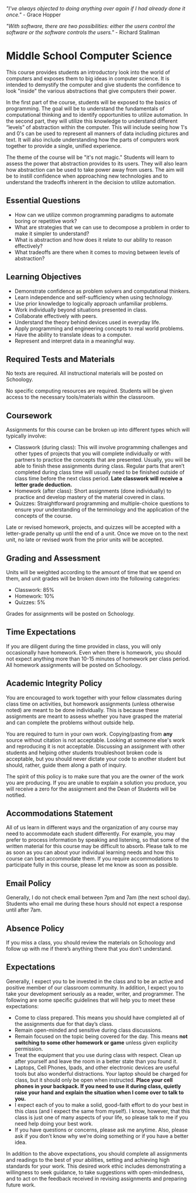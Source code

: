 *"I've always objected to doing anything over again if I had already done it
once."* - Grace Hopper

*"With software, there are two possibilities: either the users control the
software or the software controls the users."* - Richard Stallman

# Middle School Computer Science

This course provides students an introductory look into the world of computers
and exposes them to big ideas in computer science. It is intended to demystify
the computer and give students the confidence to look "inside" the various
abstractions that give computers their power.

In the first part of the course, students will be exposed to the basics of
programming. The goal will be to understand the fundamentals of computational
thinking and to identify opportunities to utilize automation. In the second
part, they will utilize this knowledge to understand different “levels” of
abstraction within the computer. This will include seeing how 1's and 0's can be
used to represent all manners of data including pictures and text. It will also
include understanding how the parts of computers work together to provide a
single, unified experience.

The theme of the course will be "it's not magic." Students will learn to assess
the power that abstraction provides to its users. They will also learn how
abstraction can be used to take power away from users. The aim will be to
instill confidence when approaching new technologies and to understand the
tradeoffs inherent in the decision to utilize automation.

## Essential Questions

- How can we utilize common programming paradigms to automate boring or
  repetitive work?
- What are strategies that we can use to decompose a problem in order to make it
  simpler to understand?
- What is abstraction and how does it relate to our ability to reason
  effectively?
- What tradeoffs are there when it comes to moving between levels of abstraction?

## Learning Objectives

- Demonstrate confidence as problem solvers and computational thinkers.
- Learn independence and self-sufficiency when using technology.
- Use prior knowledge to logically approach unfamiliar problems.
- Work individually beyond situations presented in class.
- Collaborate effectively with peers.
- Understand the theory behind devices used in everyday life.
- Apply programming and engineering concepts to real world problems.
- Have the ability to translate ideas to a computer.
- Represent and interpret data in a meaningful way.

## Required Tests and Materials

No texts are required. All instructional materials will be posted on Schoology.

No specific computing resources are required. Students will be given access to
the necessary tools/materials within the classroom.

## Coursework

Assignments for this course can be broken up into different types which will
typically involve:

- Classwork (during class): This will involve programming challenges and other
  types of projects that you will complete individually or with partners to
  practice the concepts that are presented. Usually, you will be able to finish
  these assignments during class. Regular parts that aren’t completed during
  class time will usually need to be finished outside of class time before the
  next class period. **Late classwork will receive a letter grade deduction.**
- Homework (after class): Short assignments (done individually) to practice
  and develop mastery of the material covered in class.
- Quizzes: Straightforward programming and multiple-choice questions to ensure
  your understanding of the terminology and the application of the concepts of
  the course.

Late or revised homework, projects, and quizzes will be accepted with a
letter-grade penalty up until the end of a unit. Once we move on to the next
unit, no late or revised work from the prior units will be accepted.

## Grading and Assessment

Units will be weighted according to the amount of time that we spend on them,
and unit grades will be broken down into the following categories:

- Classwork: 85%
- Homework: 10%
- Quizzes: 5%

Grades for assignments will be posted on Schoology.

## Time Expectations

If you are diligent during the time provided in class, you will only
occasionally have homework. Even when there is homework, you should not expect
anything more than 10-15 minutes of homework per class period. All homework
assignments will be posted on Schoology.

## Academic Integrity Policy

You are encouraged to work together with your fellow classmates during class
time on activities, but homework assignments (unless otherwise noted) are meant
to be done individually. This is because these assignments are meant to assess
whether you have grasped the material and can complete the problems without
outside help.

You are required to turn in your own work. Copying/pasting from **any** source
without citation is not acceptable. Looking at someone else's work and
reproducing it is not acceptable. Discussing an assignment with other students
and helping other students troubleshoot broken code is acceptable, but you
should never dictate your code to another student but should, rather, guide them
along a path of inquiry.

The spirit of this policy is to make sure that you are the owner of the work
you are producing. If you are unable to explain a solution you produce, you
will receive a zero for the assignment and the Dean of Students will be
notified.

## Accommodations Statement

All of us learn in different ways and the organization of any course may need
to accommodate each student differently. For example, you may prefer to process
information by speaking and listening, so that some of the written material for
this course may be difficult to absorb. Please talk to me as soon as you can
about your individual learning needs and how this course can best accommodate
them. If you require accommodations to participate fully in this course, please
let me know as soon as possible.

## Email Policy

Generally, I do not check email between 7pm and 7am (the next school day).
Students who email me during these hours should not expect a response until
after 7am.

## Absence Policy

If you miss a class, you should review the materials on Schoology and follow up
with me if there’s anything there that you don’t understand.

## Expectations

Generally, I expect you to be invested in the class and to be an active and
positive member of our classroom community. In addition, I expect you to take
your development seriously as a reader, writer, and programmer. The following
are some specific guidelines that will help you to meet these expectations:

- Come to class prepared. This means you should have completed all of the
  assignments due for that day’s class.
- Remain open-minded and sensitive during class discussions.
- Remain focused on the topic being covered for the day. This means **not
  switching to some other homework or game** unless given explicity permission.
- Treat the equipment that you use during class with respect. Clean up after
  yourself and leave the room in a better state than you found it.
- Laptops, Cell Phones, Ipads, and other electronic devices are useful tools but
  also wonderful distractions. Your laptop should be charged for class, but
  it should only be open when instructed. **Place your cell phones in your
  backpack. If you need to use it during class, quietly raise your hand and
  explain the situation when I come over to talk to you.**
- I expect each of you to make a solid, good-faith effort to do your best in
  this class (and I expect the same from myself). I know, however, that this
  class is just one of many aspects of your life, so please talk to me if you
  need help doing your best work.
- If you have questions or concerns, please ask me anytime. Also, please ask
  if you don’t know why we’re doing something or if you have a better idea.

In addition to the above expectations, you should complete all assignments and
readings to the best of your abilities, setting and achieving high standards for
your work. This desired work ethic includes demonstrating a willingness to seek
guidance, to take suggestions with open-mindedness, and to act on the feedback
received in revising assignments and preparing future work.

